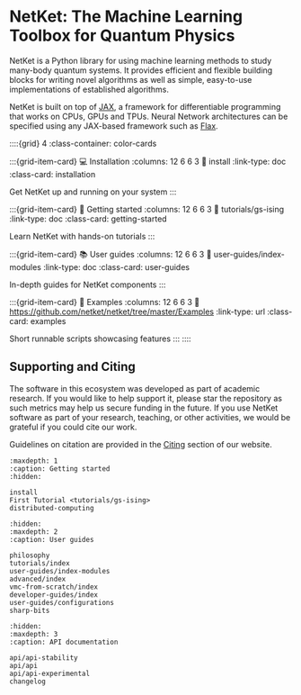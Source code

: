 NetKet: The Machine Learning Toolbox for Quantum Physics
===========================================

NetKet is a Python library for using machine learning methods to study many-body quantum systems. It provides efficient and flexible building blocks for writing novel algorithms as well as simple, easy-to-use implementations of established algorithms.

NetKet is built on top of [JAX](https://jax.readthedocs.io), a framework for differentiable programming that works on CPUs, GPUs and TPUs. Neural Network architectures can be specified using any JAX-based framework such as [Flax](https://flax.readthedocs.io).

::::{grid} 4
:class-container: color-cards

:::{grid-item-card} 💻 Installation
:columns: 12 6 6 3
:link: install
:link-type: doc
:class-card: installation

Get NetKet up and running on your system
:::

:::{grid-item-card} 🚀 Getting started
:columns: 12 6 6 3
:link: tutorials/gs-ising
:link-type: doc
:class-card: getting-started

Learn NetKet with hands-on tutorials
:::

:::{grid-item-card} 📚 User guides
:columns: 12 6 6 3
:link: user-guides/index-modules
:link-type: doc
:class-card: user-guides

In-depth guides for NetKet components
:::

:::{grid-item-card} 🔬 Examples
:columns: 12 6 6 3
:link: https://github.com/netket/netket/tree/master/Examples
:link-type: url
:class-card: examples

Short runnable scripts showcasing features
:::
::::

## Supporting and Citing

The software in this ecosystem was developed as part of academic research.
If you would like to help support it, please star the repository as such metrics may help us secure funding in the future.
If you use NetKet software as part of your research, teaching, or other activities, we would be grateful if you could cite our work.

Guidelines on citation are provided in the [Citing](https://www.netket.org/cite) section of our website.

```{toctree}
:maxdepth: 1
:caption: Getting started
:hidden:

install
First Tutorial <tutorials/gs-ising>
distributed-computing
```

```{toctree}
:hidden:
:maxdepth: 2
:caption: User guides

philosophy
tutorials/index
user-guides/index-modules
advanced/index
vmc-from-scratch/index
developer-guides/index
user-guides/configurations
sharp-bits

```

```{toctree}
:hidden:
:maxdepth: 3
:caption: API documentation

api/api-stability
api/api
api/api-experimental
changelog
```
